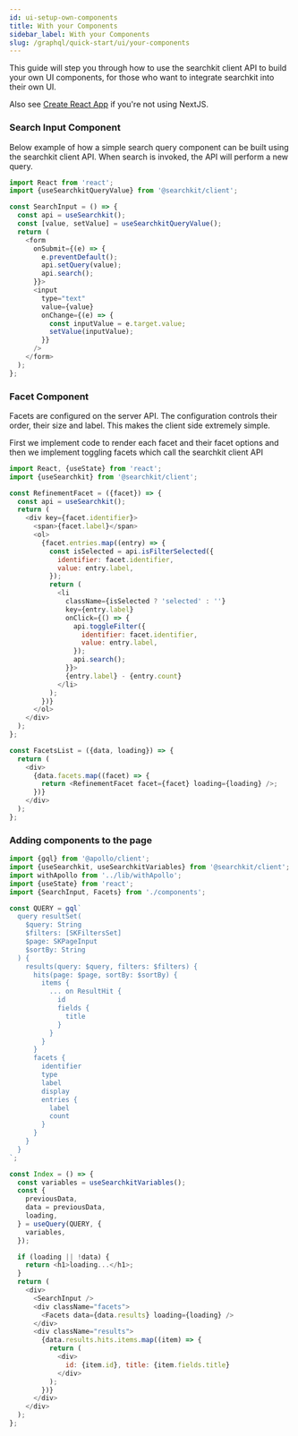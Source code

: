 ```yaml
---
id: ui-setup-own-components
title: With your Components
sidebar_label: With your Components
slug: /graphql/quick-start/ui/your-components
---
```


This guide will step you through how to use the searchkit client API to build your own UI components, for those who want to integrate searchkit into their own UI.

Also see [Create React App](https://codesandbox.io/s/searchkit-create-react-app-xj25o0) if you're not using NextJS.

### Search Input Component

Below example of how a simple search query component can be built using the searchkit client API. When search is invoked, the API will perform a new query.

```javascript
import React from 'react';
import {useSearchkitQueryValue} from '@searchkit/client';

const SearchInput = () => {
  const api = useSearchkit();
  const [value, setValue] = useSearchkitQueryValue();
  return (
    <form
      onSubmit={(e) => {
        e.preventDefault();
        api.setQuery(value);
        api.search();
      }}>
      <input
        type="text"
        value={value}
        onChange={(e) => {
          const inputValue = e.target.value;
          setValue(inputValue);
        }}
      />
    </form>
  );
};
```

### Facet Component

Facets are configured on the server API. The configuration controls their order, their size and label. This makes the client side extremely simple.

First we implement code to render each facet and their facet options and then we implement toggling facets which call the searchkit client API

```javascript
import React, {useState} from 'react';
import {useSearchkit} from '@searchkit/client';

const RefinementFacet = ({facet}) => {
  const api = useSearchkit();
  return (
    <div key={facet.identifier}>
      <span>{facet.label}</span>
      <ol>
        {facet.entries.map((entry) => {
          const isSelected = api.isFilterSelected({
            identifier: facet.identifier,
            value: entry.label,
          });
          return (
            <li
              className={isSelected ? 'selected' : ''}
              key={entry.label}
              onClick={() => {
                api.toggleFilter({
                  identifier: facet.identifier,
                  value: entry.label,
                });
                api.search();
              }}>
              {entry.label} - {entry.count}
            </li>
          );
        })}
      </ol>
    </div>
  );
};

const FacetsList = ({data, loading}) => {
  return (
    <div>
      {data.facets.map((facet) => {
        return <RefinementFacet facet={facet} loading={loading} />;
      })}
    </div>
  );
};
```

### Adding components to the page

```javascript
import {gql} from '@apollo/client';
import {useSearchkit, useSearchkitVariables} from '@searchkit/client';
import withApollo from '../lib/withApollo';
import {useState} from 'react';
import {SearchInput, Facets} from './components';

const QUERY = gql`
  query resultSet(
    $query: String
    $filters: [SKFiltersSet]
    $page: SKPageInput
    $sortBy: String
  ) {
    results(query: $query, filters: $filters) {
      hits(page: $page, sortBy: $sortBy) {
        items {
          ... on ResultHit {
            id
            fields {
              title
            }
          }
        }
      }
      facets {
        identifier
        type
        label
        display
        entries {
          label
          count
        }
      }
    }
  }
`;

const Index = () => {
  const variables = useSearchkitVariables();
  const {
    previousData,
    data = previousData,
    loading,
  } = useQuery(QUERY, {
    variables,
  });

  if (loading || !data) {
    return <h1>loading...</h1>;
  }
  return (
    <div>
      <SearchInput />
      <div className="facets">
        <Facets data={data.results} loading={loading} />
      </div>
      <div className="results">
        {data.results.hits.items.map((item) => {
          return (
            <div>
              id: {item.id}, title: {item.fields.title}
            </div>
          );
        })}
      </div>
    </div>
  );
};
```
